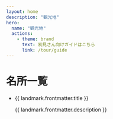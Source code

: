 ```yaml
---
layout: home
description: "観光地"
hero:
  name: "観光地"
  actions:
    - theme: brand
      text: 初見さん向けガイドはこちら
      link: /tour/guide
---
```


# 名所一覧
<script setup lang="ts">
import { data as landmarkData } from '../.vitepress/landmark.data'
import { withBase } from 'vitepress'

function safeUrl(url: string) {
  const normalized = url.startsWith('/') ? url : '/' + url
  return withBase(normalized)
}
</script>

<ul>
  <li v-for="landmark in landmarkData" :key="landmark.url">
    <a :href="safeUrl(landmark.url)">{{ landmark.frontmatter.title }}</a>
    <p>{{ landmark.frontmatter.description }}</p>
  </li>
</ul>